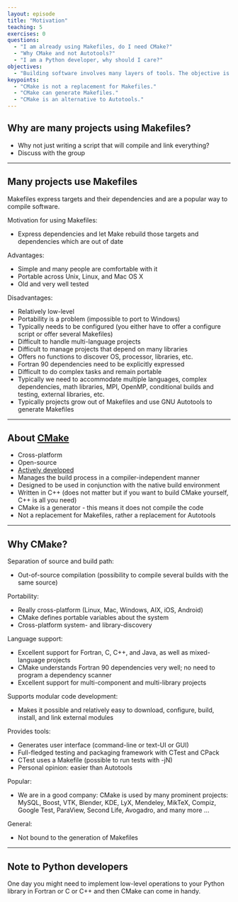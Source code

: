 ```yaml
---
layout: episode
title: "Motivation"
teaching: 5
exercises: 0
questions:
  - "I am already using Makefiles, do I need CMake?"
  - "Why CMake and not Autotools?"
  - "I am a Python developer, why should I care?"
objectives:
  - "Building software involves many layers of tools. The objective is to be able to place CMake in this stack."
keypoints:
  - "CMake is not a replacement for Makefiles."
  - "CMake can generate Makefiles."
  - "CMake is an alternative to Autotools."
---
```


## Why are many projects using Makefiles?

- Why not just writing a script that will compile and link everything?
- Discuss with the group

---

## Many projects use Makefiles

Makefiles express targets and their dependencies and are a popular way to compile software.

Motivation for using Makefiles:
- Express dependencies and let Make rebuild those targets and dependencies which are out of date

Advantages:
- Simple and many people are comfortable with it
- Portable across Unix, Linux, and Mac OS X
- Old and very well tested

Disadvantages:
- Relatively low-level
- Portability is a problem (impossible to port to Windows)
- Typically needs to be configured (you either have to offer a configure script or offer several Makefiles)
- Difficult to handle multi-language projects
- Difficult to manage projects that depend on many libraries
- Offers no functions to discover OS, processor, libraries, etc.
- Fortran 90 dependencies need to be explicitly expressed
- Difficult to do complex tasks and remain portable
- Typically we need to accommodate multiple languages, complex dependencies, math libraries, MPI, OpenMP, conditional
  builds and testing, external libraries, etc.
- Typically projects grow out of Makefiles and use GNU Autotools to generate Makefiles

---

## About [CMake](https://cmake.org)

- Cross-platform
- Open-source
- [Actively developed](https://github.com/Kitware/CMake)
- Manages the build process in a compiler-independent manner
- Designed to be used in conjunction with the native build environment
- Written in C++ (does not matter but if you want to build CMake yourself, C++ is all you need)
- CMake is a generator - this means it does not compile the code
- Not a replacement for Makefiles, rather a replacement for Autotools

---

## Why CMake?

Separation of source and build path:
- Out-of-source compilation (possibility to compile several builds with the same source)

Portability:
- Really cross-platform (Linux, Mac, Windows, AIX, iOS, Android)
- CMake defines portable variables about the system
- Cross-platform system- and library-discovery

Language support:
- Excellent support for Fortran, C, C++, and Java, as well as mixed-language projects
- CMake understands Fortran 90 dependencies very well; no need to program a dependency scanner
- Excellent support for multi-component and multi-library projects

Supports modular code development:
- Makes it possible and relatively easy to download, configure, build, install, and link external modules

Provides tools:
- Generates user interface (command-line or text-UI or GUI)
- Full-fledged testing and packaging framework with CTest and CPack
- CTest uses a Makefile (possible to run tests with -jN)
- Personal opinion: easier than Autotools

Popular:
- We are in a good company: CMake is used by many prominent projects:
  MySQL, Boost, VTK, Blender, KDE, LyX, Mendeley, MikTeX, Compiz, Google Test, ParaView, Second Life, Avogadro, and many more ...

General:
- Not bound to the generation of Makefiles

---

## Note to Python developers

One day you might need to implement low-level operations to your Python library
in Fortran or C or C++ and then CMake can come in handy.
